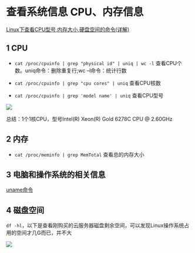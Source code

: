 # 查看系统信息 CPU、内存信息

[Linux下查看CPU型号,内存大小,硬盘空间的命令(详解)](https://blog.csdn.net/qq_37960324/article/details/82704576)

## 1 CPU

- `cat /proc/cpuinfo | grep "physical id" | uniq | wc -l` 查看CPU个数。uniq命令：删除重复行;wc –l命令：统计行数

- `cat /proc/cpuinfo | grep "cpu cores" | uniq` 查看CPU核数

- `cat /proc/cpuinfo | grep 'model name' | uniq` 查看CPU型号

![](https://image.newarea.site/2023-12-02-23-16-06.png)

总结：1个1核CPU，型号Intel(R) Xeon(R) Gold 6278C CPU @ 2.60GHz

## 2 内存

- `cat /proc/meminfo | grep MemTotal` 查看总的内存大小

## 3 电脑和操作系统的相关信息

[uname命令](https://www.jianshu.com/p/e7d8f5a650f1)


## 4 磁盘空间

`df -hl`，以下是查看刚购买的云服务器磁盘剩余空间，可以发现Linux操作系统占用的空间才几G而已，并不大

![](https://image.newarea.site/2023-12-02-23-16-07.png)
